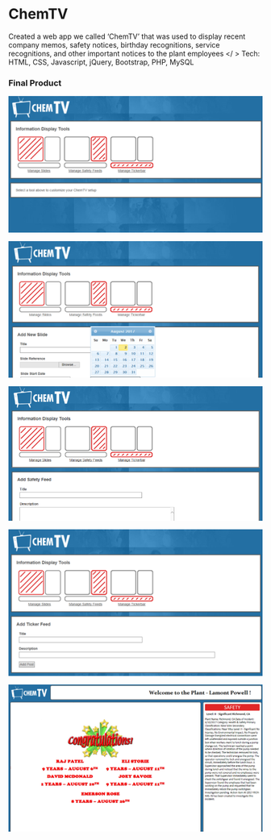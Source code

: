 ChemTV
=====================

Created a web app we called ‘ChemTV’ that was used to display recent company memos, safety notices, birthday recognitions, service recognitions, and other important notices to the plant employees
</ > Tech: HTML, CSS, Javascript, jQuery, Bootstrap, PHP, MySQL

### Final Product

![ChemTV](https://github.com/chadder04/chem-tv/blob/master/docs/admin-1.png)

![ChemTV](https://github.com/chadder04/chem-tv/blob/master/docs/admin-2.png)

![ChemTV](https://github.com/chadder04/chem-tv/blob/master/docs/admin-3.png)

![ChemTV](https://github.com/chadder04/chem-tv/blob/master/docs/admin-4.png)

![ChemTV](https://github.com/chadder04/chem-tv/blob/master/docs/display.png)

